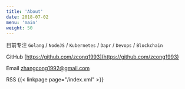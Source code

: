 ```yaml
---
title: 'About'
date: 2018-07-02
menu: 'main'
weight: 50
---
```


目前专注 `Golang` / `NodeJS` / `Kubernetes` / `Dapr` / `Devops` / `Blockchain`

GitHub [https://github.com/zcong1993](https://github.com/zcong1993)

Email zhangcong1992@gmail.com

RSS {{< linkpage page="/index.xml" >}}

<!-- [![github followers](https://img.shields.io/badge/dynamic/json?label=GitHub%20Followers&query=%24.data.totalSubs&url=https%3a%2f%2fapi.spencerwoo.com%2fsubstats%2f%3fsource%3dgithub%26queryKey%3dzcong1993&labelColor=282c34&color=181717&logo=github&longCache=true)](https://github.com/zcong1993) -->

<!-- [![Top Langs](https://github-readme-stats.vercel.app/api/top-langs/?username=zcong1993&hide=css&title_color=ffa86a&bg_color=222129&text_color=ffa86a)](https://github.com/zcong1993) -->
